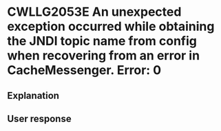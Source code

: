 # CWLLG2053E An unexpected exception occurred while obtaining the JNDI topic name from config when recovering from an error in CacheMessenger.  Error: 0

## Explanation

## User response